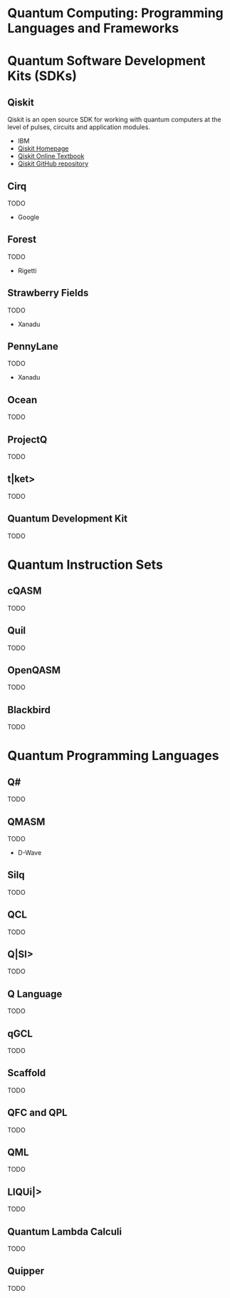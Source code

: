 # Quantum Computing: Programming Languages and Frameworks

# Quantum Software Development Kits (SDKs)

## Qiskit

Qiskit is an open source SDK for working with quantum computers at the level of pulses, circuits and application modules.
* IBM
* [Qiskit Homepage](https://qiskit.org/)
* [Qiskit Online Textbook](https://qiskit.org/textbook/)
* [Qiskit GitHub repository](https://github.com/Qiskit)

## Cirq

TODO
* Google

## Forest

TODO
* Rigetti

## Strawberry Fields

TODO
* Xanadu

## PennyLane

TODO
* Xanadu

## Ocean

TODO

## ProjectQ

TODO

## t|ket>

TODO

## Quantum Development Kit

TODO

# Quantum Instruction Sets

## cQASM

TODO

## Quil

TODO

## OpenQASM

TODO

## Blackbird

TODO

# Quantum Programming Languages

## Q#

TODO

## QMASM

TODO
* D-Wave

## Silq

TODO

## QCL

TODO

## Q|SI>

TODO

## Q Language

TODO

## qGCL

TODO

## Scaffold

TODO

## QFC and QPL

TODO

## QML

TODO

## LIQUi|>

TODO

## Quantum Lambda Calculi

TODO

## Quipper

TODO